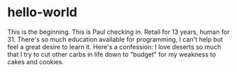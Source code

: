 # hello-world
This is the beginning.
This is Paul checking in. Retail for 13 years, human for 31. There's so much education available for programming, I can't help but feel a great desire to learn it.
Here's a confession: I love deserts so much that I try to cut other carbs in life down to "budget" for my weakness to cakes and cookies.
